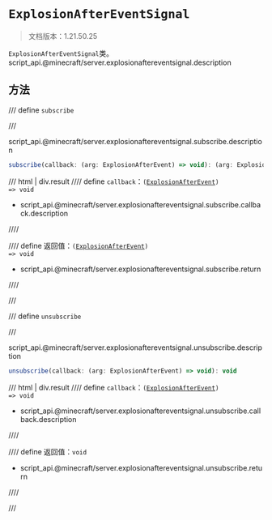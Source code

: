 # `ExplosionAfterEventSignal`

> 文档版本：1.21.50.25

`ExplosionAfterEventSignal`类。script_api.@minecraft/server.explosionaftereventsignal.description

## 方法

/// define
`subscribe`


///

script_api.@minecraft/server.explosionaftereventsignal.subscribe.description

```js
subscribe(callback: (arg: ExplosionAfterEvent) => void): (arg: ExplosionAfterEvent) => void
```

/// html | div.result
//// define
`callback`：<code>(<a href="../explosionafterevent/">ExplosionAfterEvent</a>) =&gt; void</code>

- script_api.@minecraft/server.explosionaftereventsignal.subscribe.callback.description


////

//// define
返回值：<code>(<a href="../explosionafterevent/">ExplosionAfterEvent</a>) =&gt; void</code>

- script_api.@minecraft/server.explosionaftereventsignal.subscribe.return


////

///


/// define
`unsubscribe`


///

script_api.@minecraft/server.explosionaftereventsignal.unsubscribe.description

```js
unsubscribe(callback: (arg: ExplosionAfterEvent) => void): void
```

/// html | div.result
//// define
`callback`：<code>(<a href="../explosionafterevent/">ExplosionAfterEvent</a>) =&gt; void</code>

- script_api.@minecraft/server.explosionaftereventsignal.unsubscribe.callback.description


////

//// define
返回值：`void`

- script_api.@minecraft/server.explosionaftereventsignal.unsubscribe.return


////

///

